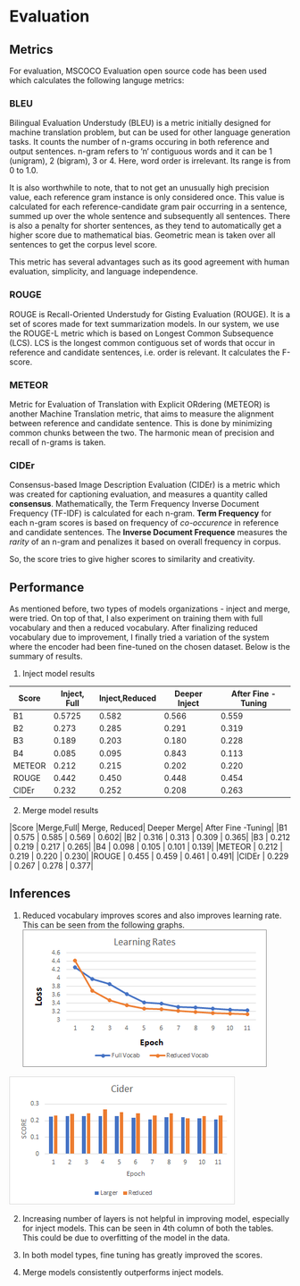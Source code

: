 # Evaluation

## Metrics
For evaluation, MSCOCO Evaluation open source code has been used which calculates the following languge metrics: 

### BLEU

Bilingual Evaluation Understudy (BLEU) is a metric initially designed for machine translation problem, but can be used for other language generation tasks. It counts the number of n-grams occuring in both reference and output sentences. n-gram refers to ‘n‘ contiguous words and it can be 1 (unigram), 2 (bigram), 3 or 4. Here, word order is irrelevant. Its range is from 0 to 1.0.

It is also worthwhile to note, that to not get an unusually high precision value, each reference gram instance is only considered once.
This value is calculated for each reference-candidate gram pair occurring in a sentence, summed up over the whole sentence and subsequently all sentences. There is also a penalty for shorter sentences, as they tend to automatically get a higher score due to mathematical bias. Geometric mean is taken over all sentences to get the corpus level score. 

This metric has several advantages such as its good agreement with human evaluation, simplicity, and language independence.

### ROUGE
ROUGE is Recall-Oriented Understudy for Gisting Evaluation (ROUGE). It is a set of scores made
for text summarization models. In our system, we use the ROUGE-L metric which is based on Longest Common Subsequence (LCS). LCS is the longest common contiguous set of words that occur in reference and candidate sentences, i.e. order is relevant. It calculates the F-score.

### METEOR
Metric for Evaluation of Translation with Explicit ORdering (METEOR) is another Machine Translation metric, that aims to measure the alignment between reference and candidate sentence. This is done by minimizing common chunks between the two. The harmonic mean of precision and recall of n-grams is taken.

### CIDEr
Consensus-based Image Description Evaluation (CIDEr) is a metric which was created for captioning evaluation, and measures a quantity called <b>consensus</b>. Mathematically, the Term Frequency Inverse Document Frequency (TF-IDF) is calculated for each n-gram. <b>Term Frequency</b> for each n-gram scores is based on frequency of <i>co-occurence</i> in reference and candidate sentences. The <b>Inverse Document Frequence</b> measures the <i>rarity</i> of an n-gram and penalizes it based on overall frequency in corpus.

So, the score tries to give higher scores to similarity and creativity.

## Performance

As mentioned before, two types of models organizations - inject and merge, were tried. On top of that, I also experiment on training them with full vocabulary and then a reduced vocabulary. After finalizing reduced vocabulary due to improvement, I finally tried a variation of the system where the encoder had been fine-tuned on the chosen dataset. Below is the summary of results.

1. Inject model results

| Score | Inject, Full |Inject,Reduced | Deeper Inject |After Fine -Tuning|
|--|--|--|--|--|
|B1 |0.5725 | 0.582 | 0.566 | 0.559 |
| B2 | 0.273 | 0.285 | 0.291 | 0.319 |
|B3 | 0.189 | 0.203 | 0.180 | 0.228 |
|B4 | 0.085 | 0.095 | 0.843 | 0.113 |
|METEOR | 0.212 | 0.215 | 0.202 | 0.220 |
|ROUGE | 0.442 | 0.450 | 0.448 | 0.454|
|CIDEr | 0.232 | 0.252 | 0.208 | 0.263|


2. Merge model results

|Score |Merge,Full| Merge, Reduced| Deeper Merge| After Fine -Tuning|
|B1 | 0.575 | 0.585 | 0.569 | 0.602|
|B2 | 0.316 | 0.313 | 0.309 | 0.365|
|B3 | 0.212 | 0.219 | 0.217 | 0.265|
|B4 | 0.098 | 0.105 | 0.101 | 0.139|
|METEOR | 0.212 | 0.219 | 0.220 | 0.230|
|ROUGE | 0.455 | 0.459 | 0.461 | 0.491|
|CIDEr | 0.229 | 0.267 | 0.278 | 0.377|

## Inferences

1. Reduced vocabulary improves scores and also improves learning rate. This can be seen from the following graphs.
![Learning curve](/assets/learningrate.png)

![CIDEr comparision](/assets/CIDEr.png)

2. Increasing number of layers is not helpful in improving model, especially for inject models. This can be seen in 4th column of both the tables. This could be due to overfitting of the model in the data.

3. In both model types, fine tuning has greatly improved the scores. 

4. Merge models consistently outperforms inject models.




